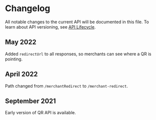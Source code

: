 <!-- START_METADATA
---
title: QR API changelog
sidebar_label: Changelog
sidebar_position: 200
pagination_next: null
pagination_prev: null
---
END_METADATA -->

# Changelog

All notable changes to the current API will be documented in this file.
To learn about API versioning, see
[API Lifecycle](https://developer.vippsmobilepay.com/docs/knowledge-base/api-lifecycle/).

## May 2022

Added `redirectUrl` to all responses, so merchants can see where a QR is pointing.

## April 2022

Path changed from `/merchantRedirect` to `/merchant-redirect`.


## September 2021

Early version of QR API is available.
